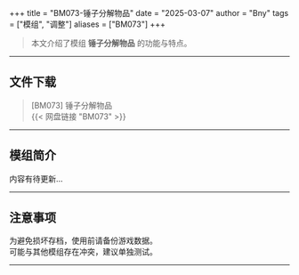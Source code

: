 +++
title = "BM073-锤子分解物品"
date = "2025-03-07"
author = "Bny"
tags = ["模组", "调整"]
aliases = ["BM073"]
+++

> 本文介绍了模组 **锤子分解物品** 的功能与特点。

---

## 文件下载

> [BM073] 锤子分解物品  
{{< 网盘链接 "BM073" >}}  

---

## 模组简介

>  
内容有待更新...  

---

## 注意事项

>  
为避免损坏存档，使用前请备份游戏数据。  
可能与其他模组存在冲突，建议单独测试。  

---

